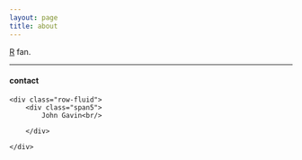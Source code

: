 ```yaml
---
layout: page
title: about
---
```

[R](http://www.r-project.org/) fan.

<!--
[curriculum vitae ![CV as pdf](icons16/pdf-icon.png)]({{ BASE_PATH }}/assets/JohnGavin.pdf)
-->

---

<div class="container">
<h4>contact</h4>

    <div class="row-fluid">
        <div class="span5">
            John Gavin<br/>
<!--
            <a href="http://www.biostat.wisc.edu">Department of Biostatistics &amp; Medical Informatics</a><br/>
            USA<br/><br/>
-->
        </div>
<!--
        <div class="span2">
        <a href="../assets/pics/john_2014-03-30.jpg">
            <img src="../assets/pics/john_2014-03-30_small.jpg"
                  title="John Gavin" alt="John Gavin"/></a>
        </div>
-->
    </div>
</div>
